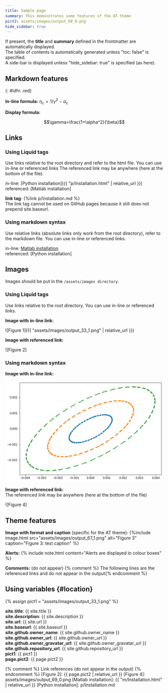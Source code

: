 ```yaml
---
title: Sample page
summary: This demonstrates some features of the AT theme
pict2: assets/images/output_69_0.png
hide_sidebar: true
---
```

If present, the **title** and **summary** defined in the frontmatter are automatically
displayed.\
The table of contents is automatically generated unless "toc: false" is specified.\
A side-bar is displayed unless "hide_sidebar: true" is specified (as here).

## Markdown features
{: #idfn .red}

**In-line formula:** $\eta_c = 1/\gamma^2 - \alpha_c$

**Display formula:**

$$\gamma=\frac{1+\alpha^2}{\beta}$$

## Links
### Using Liquid tags
Use links relative to the root directory and refer to the html file. You can use in-line or referenced links
The referenced link may be anywhere (here at the bottom of the file).

in-line: [Python installation]({{ "p/Installation.html" | relative_url }})\
referenced: [Matlab installation]

**link tag**: {%link p/Installation.md %}\
The link tag cannot be used on GitHub pages because it still does not prepend
site.baseurl.

### Using markdown syntax
Use relative links (absolute links only work from the root directory), refer to the markdown file.
You can use in-line or referenced links.

in-line: [Matlab installation](m/Installation.md)\
referenced: [Python installation]

## Images
Images should be put in the `/assets/images directory`.
### Using Liquid tags
Use links relative to the root directory. You can use in-line or referenced links.

**Image with in-line link:**

![Figure 1]({{ "assets/images/output_33_1.png" | relative_url }})

**Image with referenced link:**

![Figure 2]

### Using markdown syntax

**Image with in-line link:**

![Figure 3](assets/images/output_33_1.png)

**Image with referenced link:**\
The referenced link may be anywhere (here at the bottom of the file)

![Figure 4]

## Theme features

**Image with format and caption** (specific for the AT theme):
{%include image.html src="assets/images/output_67_1.png"
alt="Figure 3" caption="Figure 3: test caption" %}

**Alerts:**
{% include note.html content="Alerts are displayed in colour boxes" %}

**Comments:** (do not appear)
{% comment %} The following lines are the referenced links
and do not appear in the output{% endcomment %}

## Using variables {#location}

{% assign pict1 = "assets/images/output_33_1.png" %}

**site.title**: {{ site.title }}\
**site.description**: {{ site.description }}\
**site.url**: {{ site.url }}\
**site.baseurl**: {{ site.baseurl }}\
**site.github.owner_name**: {{ site.github.owner_name }}\
**site.github.owner_url**: {{ site.github.owner_url }}\
**site.github.owner_gravatar_url**: {{ site.github.owner_gravatar_url }}\
**site.github.repository_url**: {{ site.github.repository_url }}\
**pict1**: {{ pict1 }}\
**page.pict2**: {{ page.pict2 }}

{% comment %} Link references (do not appear in the output) {% endcomment %}
[Figure 2]: {{ page.pict2 | relative_url }}
[Figure 4]: assets/images/output_69_0.png
[Matlab installation]: {{ "m/Installation.html" | relative_url }}
[Python installation]: p/Installation.md
